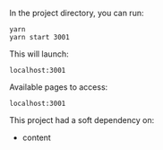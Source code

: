 In the project directory, you can run: 
```
yarn 
yarn start 3001
```

This will launch:
```
localhost:3001
```

Available pages to access:
```
localhost:3001
```

This project had a soft dependency on: 
* content
